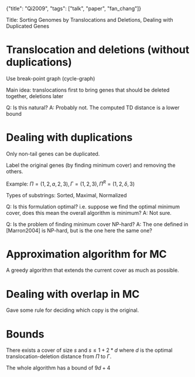 {"title": "Qi2009", "tags": ["talk", "paper", "fan_chang"]}

Title: Sorting Genomes by Translocations and Deletions, Dealing with Duplicated Genes

# Translocation and deletions (without duplications)
Use break-point graph (cycle-graph)

Main idea: translocations first to bring genes that should be deleted together, deletions later

Q: Is this natural?
A: Probably not. The computed TD distance is a lower bound

# Dealing with duplications
Only non-tail genes can be duplicated.

Label the original genes (by finding minimum cover) and removing the others.

Example: $\Pi = (1,2,a,2,3), \Gamma = (1,2,3), \Pi^R = (1,2,\delta,3)$

Types of substrings: Sorted, Maximal, Normalized

Q: Is this formulation optimal? i.e. suppose we find the optimal minimum cover,
does this mean the overall algorithm is minimum?
A: Not sure.

Q: Is the problem of finding minimum cover NP-hard?
A: The one defined in [Marron2004] is NP-hard, but is the one here the same one?

# Approximation algorithm for MC
A greedy algorithm that extends the current cover as much as possible.

# Dealing with overlap in MC
Gave some rule for deciding which copy is the original.

# Bounds
There exists a cover of size $s$ and $s \le 1 + 2 * d$ where $d$ is the optimal
translocation-deletion distance from $\Pi$ to $\Gamma$.

The whole algorithm has a bound of $9d+4$
